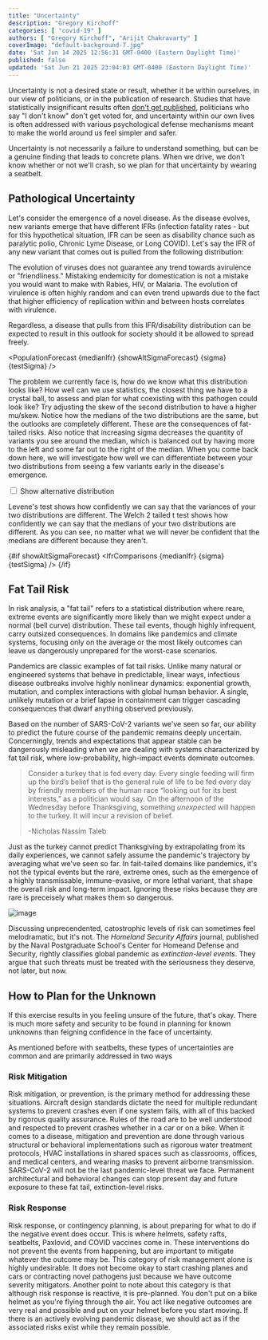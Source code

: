 ```yaml
---
title: "Uncertainty"
description: "Gregory Kirchoff"
categories: [ "covid-19" ]
authors: [ "Gregory Kirchoff", "Arijit Chakravarty" ]
coverImage: "default-background-7.jpg"
date: 'Sat Jun 14 2025 12:56:31 GMT-0400 (Eastern Daylight Time)'
published: false
updated: 'Sat Jun 21 2025 23:04:03 GMT-0400 (Eastern Daylight Time)'
---
```

<script> // usables
	import RecipeCard from '$lib/components/usables/RecipeCard/RecipeCard.svelte';
  import IfrDistributions from '$lib/components/internal/projects/PuncEq/IfrDistributions/IfrDistributions.svelte';
  import PopulationForecast from '$lib/components/internal/projects/PuncEq/PopulationForecast/PopulationForecast.svelte';
  import IfrComparisons from '$lib/components/internal/projects/PuncEq/IfrComparisons/IfrComparisons.svelte';
  import { Body1 } from '$lib/components/internal/typography';

  let medianIfr = $state(0.002);
  let sigma = $state(0.5);
   let testSigma = $state(0.5);
   let showAltSigmaForecast = $state(false);

  const handleCheckboxChange = () => {
    const scrollTarget = document.getElementById('hidden-scroll-to-target');
    scrollTarget.scrollIntoView({ behavior: 'smooth' });
  }
</script>

Uncertainty is not a desired state or result, whether it be within ourselves, in our view of politicians, or in the publication of research. Studies that have statistically insignificant results often [don't get published](https://pmc.ncbi.nlm.nih.gov/articles/PMC6573059/), politicians who say "I don't know" don't get voted for, and uncertainty within our own lives is often addressed with various psychological defense mechanisms meant to make the world around us feel simpler and safer.

Uncertainty is not necessarily a failure to understand something, but can be a genuine finding that leads to concrete plans. When we drive, we don't know whether or not we'll crash, so we plan for that uncertainty by wearing a seatbelt.

## Pathological Uncertainty

Let's consider the emergence of a novel disease. As the disease evolves, new variants emerge that have different IFRs (infection fatality rates - but for this hypothetical situation, IFR can be seen as disability chance such as paralytic polio, Chronic Lyme Disease, or Long COVID). Let's say the IFR of any new variant that comes out is pulled from the following distribution:

<span id="hidden-scroll-to-target" style="visibility: hidden;"></span>

<IfrDistributions bind:medianIfr bind:sigma bind:testSigma bind:showAltSigmaForecast showShowAltSigmaForecastCheckbox={false} />

The evolution of viruses does not guarantee any trend towards avirulence or "friendliness." Mistaking endemicity for domestication is not a mistake you would want to make with Rabies, HIV, or Malaria. The evolution of virulence is often highly random and can even trend upwards due to the fact that higher efficiency of replication within and between hosts correlates with virulence.

Regardless, a disease that pulls from this IFR/disability distribution can be expected to result in this outlook for society should it be allowed to spread freely.

<PopulationForecast {medianIfr} {showAltSigmaForecast} {sigma} {testSigma} />

The problem we currently face is, how do we know what this distribution looks like? How well can we use statistics, the closest thing we have to a crystal ball, to assess and plan for what coexisting with this pathogen could look like? Try adjusting the skew of the second distribution to have a higher mu/skew. Notice how the medians of the two distributions are the same, but the outlooks are completely different. These are the consequences of fat-tailed risks. Also notice that increasing sigma decreases the quantity of variants you see around the median, which is balanced out by having more to the left and some far out to the right of the median. When you come back down here, we will investigate how well we can differentiate between your two distributions from seeing a few variants early in the disease's emergence.

<div style="grid-column: content-start; margin-bottom: var(--spacing-16);">
  <label>
    <input type="checkbox" bind:checked={showAltSigmaForecast} on:change={handleCheckboxChange} /> <Body1 style="display: inline;">Show alternative distribution</Body1>
  </label>
</div>

Levene's test shows how confidently we can say that the variances of your two distributions are different. The Welch 2 tailed t test shows how confidently we can say that the medians of your two distributions are different. As you can see, no matter what we will never be confident that the medians are different because they aren't.

{#if showAltSigmaForecast}
<IfrComparisons {medianIfr} {sigma} {testSigma} />
{/if}

## Fat Tail Risk

In risk analysis, a "fat tail" refers to a statistical distribution where reare, extreme events are significantly more likely than we might expect under a normal (bell curve) distribution. These tail events, though highly infrequent, carry outsized consequences. In domains like pandemics and climate systems, focusing only on the average or the most likely outcomes can leave us dangerously unprepared for the worst-case scenarios.

Pandemics are classic examples of fat tail risks. Unlike many natural or engineered systems that behave in predictable, linear ways, infectious disease outbreaks involve highly nonlinear dynamics: exponential growth, mutation, and complex interactions with global human behavior. A single, unlikely mutation or a brief lapse in containment can trigger cascading consequences that dwarf anything observed previously.

Based on the number of SARS-CoV-2 variants we've seen so far, our ability to predict the future course of the pandemic remains deeply uncertain. Concerningly, trends and expectations that appear stable can be dangerously misleading when we are dealing with systems characterized by fat tail risk, where low-probability, high-impact events dominate outcomes.

> Consider a turkey that is fed every day. Every single feeding will firm up the bird’s belief that is the general rule of life to be fed every day by friendly members of the human race “looking out for its best interests,” as a politician would say. On the afternoon of the Wednesday before Thanksgiving, something *unexpected* will happen to the turkey. It will incur a revision of belief.
>
> -Nicholas Nassim Taleb

Just as the turkey cannot predict Thanksgiving by extrapolating from its daily experiences, we cannot safely assume the pandemic's trajectory by averaging what we've seen so far. In fait-tailed domains like pandemics, it's not the typical events but the rare, extreme ones, such as the emergence of a highly transmissable, immune-evasive, or more lethal variant, that shape the overall risk and long-term impact. Ignoring these risks because they are rare is preceisely what makes them so dangerous.

![image](/images/postImages/uncertainty/image.png)

Discussing unprecendented, catostrophic levels of risk can sometimes feel melodramatic, but it's not. The *Homeland Security Affairs* journal, published by the Naval Postgraduate School's Center for Homeand Defense and Security, rightly classifies global pandemic as *extinction-level events*. They argue that such threats must be treated with the seriousness they deserve, not later, but now.

## How to Plan for the Unknown

If this exercise results in you feeling unsure of the future, that's okay. There is much more safety and security to be found in planning for known unknowns than feigning confidence in the face of uncertainty.

As mentioned before with seatbelts, these types of uncertainties are common and are primarily addressed in two ways

### Risk Mitigation

Risk mitigation, or prevention, is the primary method for addressing these situations. Aircraft design standards dictate the need for multiple redundant systems to prevent crashes even if one system fails, with all of this backed by rigorous quality assurance. Rules of the road are to be well understood and respected to prevent crashes whether in a car or on a bike. When it comes to a disease, mitigation and prevention are done through various structural or behavioral implementations such as rigorous water treatment protocols, HVAC installations in shared spaces such as classrooms, offices, and medical centers, and wearing masks to prevent airborne transmission. SARS-CoV-2 will not be the last pandemic-level threat we face. Permanent architectural and behavioral changes can stop present day and future exposure to these fat tail, extinction-level risks.

### Risk Response

Risk response, or contingency planning, is about preparing for what to do if the negative event does occur. This is where helmets, safety rafts, seatbelts, Paxlovid, and COVID vaccines come in. These interventions do not prevent the events from happening, but are important to mitigate whatever the outcome may be. This category of risk management alone is highly undesirable. It does not become okay to start crashing planes and cars or contracting novel pathogens just because we have outcome severity mitigators. Another point to note about this category is that although risk response is reactive, it is pre-planned. You don't put on a bike helmet as you're flying through the air. You act like negative outcomes are very real and possible and put on your helmet before you start moving. If there is an actively evolving pandemic disease, we should act as if the associated risks exist while they remain possible.
